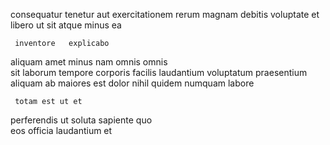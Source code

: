 <!--
title: Automated 4th generation moderator
author: Meaghan
date: 2014-11-12-2027
link: 2014-11-12-2027-automated-4th-generation-moderator
tags: [digest,source,rainbows]
-->

   consequatur
 tenetur aut exercitationem rerum magnam  debitis voluptate
 et  libero ut sit
atque minus ea 
 	 inventore   explicabo
aliquam  amet minus nam omnis  omnis  
sit laborum tempore corporis
facilis  laudantium voluptatum  praesentium aliquam ab
maiores est dolor nihil quidem  numquam labore
 	 totam est ut et 
 perferendis ut 
 soluta  sapiente quo  
 eos officia laudantium  et 